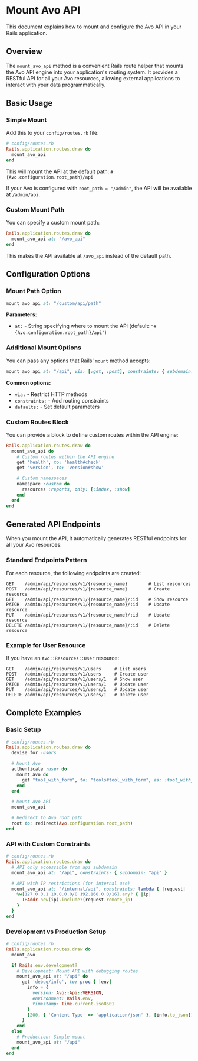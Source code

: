 # Mount Avo API

This document explains how to mount and configure the Avo API in your Rails application.

## Overview

The `mount_avo_api` method is a convenient Rails route helper that mounts the Avo API engine into your application's routing system. It provides a RESTful API for all your Avo resources, allowing external applications to interact with your data programmatically.

## Basic Usage

### Simple Mount

Add this to your `config/routes.rb` file:

```ruby
# config/routes.rb
Rails.application.routes.draw do
  mount_avo_api
end
```

This will mount the API at the default path: `#{Avo.configuration.root_path}/api`

If your Avo is configured with `root_path = "/admin"`, the API will be available at `/admin/api`.

### Custom Mount Path

You can specify a custom mount path:

```ruby
Rails.application.routes.draw do
  mount_avo_api at: "/avo_api"
end
```

This makes the API available at `/avo_api` instead of the default path.

## Configuration Options

### Mount Path Option

```ruby
mount_avo_api at: "/custom/api/path"
```

**Parameters:**
- `at:` - String specifying where to mount the API (default: `"#{Avo.configuration.root_path}/api"`)

### Additional Mount Options

You can pass any options that Rails' `mount` method accepts:

```ruby
mount_avo_api at: "/api", via: [:get, :post], constraints: { subdomain: "api" }
```

**Common options:**
- `via:` - Restrict HTTP methods
- `constraints:` - Add routing constraints
- `defaults:` - Set default parameters

### Custom Routes Block

You can provide a block to define custom routes within the API engine:

```ruby
Rails.application.routes.draw do
  mount_avo_api do
    # Custom routes within the API engine
    get 'health', to: 'health#check'
    get 'version', to: 'version#show'

    # Custom namespaces
    namespace :custom do
      resources :reports, only: [:index, :show]
    end
  end
end
```

## Generated API Endpoints

When you mount the API, it automatically generates RESTful endpoints for all your Avo resources:

### Standard Endpoints Pattern

For each resource, the following endpoints are created:

```
GET    /admin/api/resources/v1/{resource_name}        # List resources
POST   /admin/api/resources/v1/{resource_name}        # Create resource
GET    /admin/api/resources/v1/{resource_name}/:id    # Show resource
PATCH  /admin/api/resources/v1/{resource_name}/:id    # Update resource
PUT    /admin/api/resources/v1/{resource_name}/:id    # Update resource
DELETE /admin/api/resources/v1/{resource_name}/:id    # Delete resource
```

### Example for User Resource

If you have an `Avo::Resources::User` resource:

```
GET    /admin/api/resources/v1/users     # List users
POST   /admin/api/resources/v1/users     # Create user
GET    /admin/api/resources/v1/users/1   # Show user
PATCH  /admin/api/resources/v1/users/1   # Update user
PUT    /admin/api/resources/v1/users/1   # Update user
DELETE /admin/api/resources/v1/users/1   # Delete user
```

## Complete Examples

### Basic Setup

```ruby
# config/routes.rb
Rails.application.routes.draw do
  devise_for :users

  # Mount Avo
  authenticate :user do
    mount_avo do
      get "tool_with_form", to: "tools#tool_with_form", as: :tool_with_form
    end
  end

  # Mount Avo API
  mount_avo_api

  # Redirect to Avo root path
  root to: redirect(Avo.configuration.root_path)
end

```


### API with Custom Constraints

```ruby
# config/routes.rb
Rails.application.routes.draw do
  # API only accessible from api subdomain
  mount_avo_api at: "/api", constraints: { subdomain: "api" }

  # API with IP restrictions (for internal use)
  mount_avo_api at: "/internal/api", constraints: lambda { |request|
    %w[127.0.0.1 10.0.0.0/8 192.168.0.0/16].any? { |ip|
      IPAddr.new(ip).include?(request.remote_ip)
    }
  }
end
```

### Development vs Production Setup

```ruby
# config/routes.rb
Rails.application.routes.draw do
  mount_avo

  if Rails.env.development?
    # Development: Mount API with debugging routes
    mount_avo_api at: "/api" do
      get 'debug/info', to: proc { |env|
        info = {
          version: Avo::Api::VERSION,
          environment: Rails.env,
          timestamp: Time.current.iso8601
        }
        [200, { 'Content-Type' => 'application/json' }, [info.to_json]]
      }
    end
  else
    # Production: Simple mount
    mount_avo_api at: "/api"
  end
end
```
